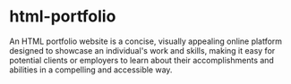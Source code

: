 # html-portfolio
 An HTML portfolio website is a concise, visually appealing online platform designed to showcase an individual's work and skills, making it easy for potential clients or employers to learn about their accomplishments and abilities in a compelling and accessible way.
